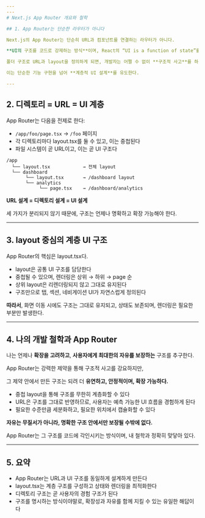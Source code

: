 ```yaml
---
---
# Next.js App Router 개요와 철학

## 1. App Router는 단순한 라우터가 아니다

Next.js의 App Router는 단순히 URL과 컴포넌트를 연결하는 라우터가 아니다.

**UI의 구조를 코드로 강제하는 방식**이며, React의 “UI is a function of state”를 넘어 **“UI is a function of structure”**라는 철학을 따른다.

폴더 구조로 URL과 layout을 정의하게 되면, 개발자는 어쩔 수 없이 **구조적 사고**를 하게 된다.

이는 단순한 기능 구현을 넘어 **계층적 UI 설계**를 유도한다.

---
```


## 2. 디렉토리 = URL = UI 계층

App Router는 다음을 전제로 한다:

- `/app/foo/page.tsx` → `/foo` 페이지
- 각 디렉토리마다 layout.tsx를 둘 수 있고, 이는 중첩된다
- 파일 시스템이 곧 URL이고, 이는 곧 UI 구조다

```
/app
  └── layout.tsx            → 전체 layout
  └── dashboard
       └── layout.tsx       → /dashboard layout
       └── analytics
            └── page.tsx    → /dashboard/analytics

```

**URL 설계 = 디렉토리 설계 = UI 설계**

세 가지가 분리되지 않기 때문에, 구조는 언제나 명확하고 확장 가능해야 한다.

---

## 3. layout 중심의 계층 UI 구조

App Router의 핵심은 layout.tsx다.

- layout은 공통 UI 구조를 담당한다
- 중첩될 수 있으며, 렌더링은 상위 → 하위 → page 순
- 상위 layout은 리렌더링되지 않고 그대로 유지된다
- 구조만으로 탭, 섹션, 네비게이션 UI가 자연스럽게 정의된다

**따라서**, 화면 이동 시에도 구조는 그대로 유지되고, 상태도 보존되며, 렌더링은 필요한 부분만 발생한다.

---

## 4. 나의 개발 철학과 App Router

나는 언제나 **확장을 고려하고**, **사용자에게 최대한의 자유를 보장하는** 구조를 추구한다.

App Router는 강력한 제약을 통해 구조적 사고를 강요하지만,

그 제약 안에서 만든 구조는 되려 더 **유연하고, 안정적이며, 확장 가능하다.**

- 중첩 layout을 통해 구조를 무한히 계층화할 수 있다
- URL은 구조를 그대로 반영하므로, 사용자는 예측 가능한 UI 흐름을 경험하게 된다
- 필요한 수준만큼 세분화하고, 필요한 위치에서 캡슐화할 수 있다

**자유는 무질서가 아니라, 명확한 구조 안에서만 보장될 수밖에 없다.**

App Router는 그 구조를 코드에 각인시키는 방식이며, 내 철학과 정확히 맞닿아 있다.

---

## 5. 요약

- App Router는 URL과 UI 구조를 동일하게 설계하게 만든다
- layout.tsx는 계층 구조를 구성하고 상태와 렌더링을 최적화한다
- 디렉토리 구조는 곧 사용자의 경험 구조가 된다
- 구조를 명시하는 방식이야말로, 확장성과 자유를 함께 지킬 수 있는 유일한 해답이다